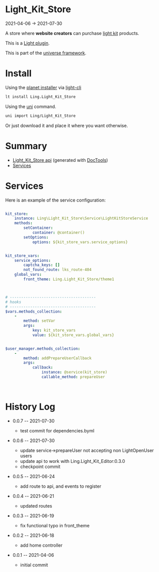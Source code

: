 Light_Kit_Store
===========
2021-04-06 -> 2021-07-30



A store where **website creators** can purchase [light kit](https://github.com/lingtalfi/Light_Kit) products.




This is a [Light plugin](https://github.com/lingtalfi/Light/blob/master/doc/pages/plugin.md).

This is part of the [universe framework](https://github.com/karayabin/universe-snapshot).


Install
==========

Using the [planet installer](https://github.com/lingtalfi/Light_PlanetInstaller) via [light-cli](https://github.com/lingtalfi/Light_Cli)
```bash
lt install Ling.Light_Kit_Store
```

Using the [uni](https://github.com/lingtalfi/universe-naive-importer) command.
```bash
uni import Ling/Light_Kit_Store
```

Or just download it and place it where you want otherwise.






Summary
===========
- [Light_Kit_Store api](https://github.com/lingtalfi/Light_Kit_Store/blob/master/doc/api/Ling/Light_Kit_Store.md) (generated with [DocTools](https://github.com/lingtalfi/DocTools))
- [Services](#services)






Services
=========


Here is an example of the service configuration:

```yaml

kit_store:
    instance: Ling\Light_Kit_Store\Service\LightKitStoreService
    methods:
        setContainer:
            container: @container()
        setOptions:
            options: ${kit_store_vars.service_options}


kit_store_vars:
    service_options:
        captcha_keys: []
        not_found_route: lks_route-404
    global_vars:
        front_theme: Ling.Light_Kit_Store/theme1



# --------------------------------------
# hooks
# --------------------------------------
$vars.methods_collection:
    -
        method: setVar
        args:
            key: kit_store_vars
            value: ${kit_store_vars.global_vars}


$user_manager.methods_collection:
    -
        method: addPrepareUserCallback
        args:
            callback:
                instance: @service(kit_store)
                callable_method: prepareUser
                
                
```



History Log
=============


- 0.0.7 -- 2021-07-30

    - test commit for dependencies.byml

- 0.0.6 -- 2021-07-30

    - update service->prepareUser not accepting non LightOpenUser users
    - update api to work with Ling.Light_Kit_Editor:0.3.0
    - checkpoint commit
  
- 0.0.5 -- 2021-06-24

    - add route to api, and events to register
  
- 0.0.4 -- 2021-06-21

    - updated routes
  
- 0.0.3 -- 2021-06-19

    - fix functional typo in front_theme
  
- 0.0.2 -- 2021-06-18

    - add home controller
  
- 0.0.1 -- 2021-04-06

    - initial commit